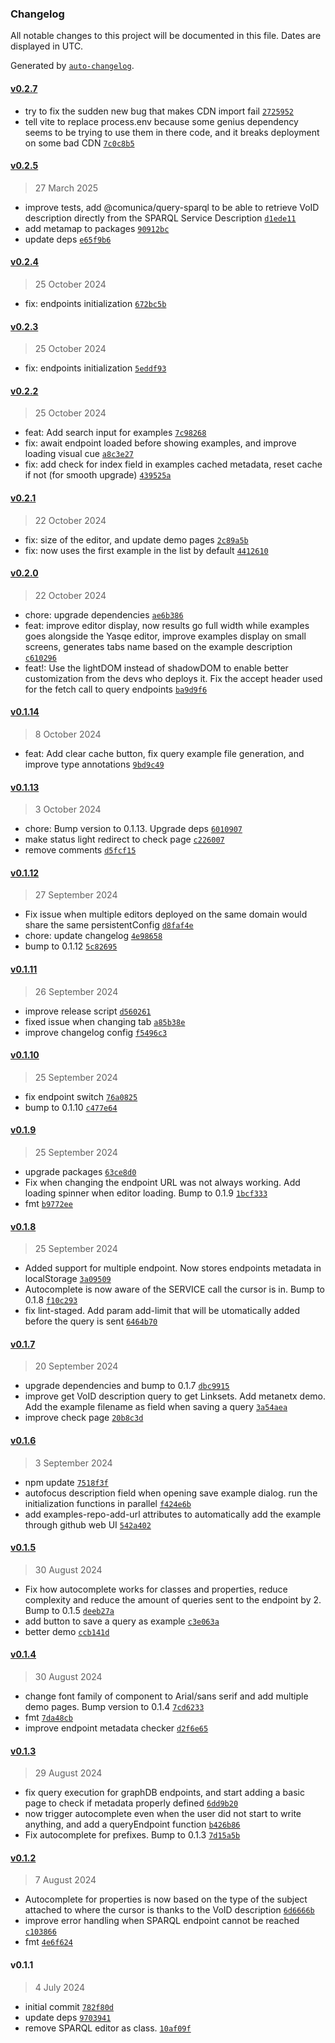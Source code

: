 ### Changelog

All notable changes to this project will be documented in this file. Dates are displayed in UTC.

Generated by [`auto-changelog`](https://github.com/CookPete/auto-changelog).

#### [v0.2.7](https://github.com/sib-swiss/sparql-editor/compare/v0.2.5...v0.2.7)

- try to fix the sudden new bug that makes CDN import fail [`2725952`](https://github.com/sib-swiss/sparql-editor/commit/27259520e8a97ba60bdcedd85011f7d45adcc321)
- tell vite to replace process.env because some genius dependency seems to be trying to use them in there code, and it breaks deployment on some bad CDN [`7c0c8b5`](https://github.com/sib-swiss/sparql-editor/commit/7c0c8b51659f14e638d5e9ce1114371471145650)

#### [v0.2.5](https://github.com/sib-swiss/sparql-editor/compare/v0.2.4...v0.2.5)

> 27 March 2025

- improve tests, add @comunica/query-sparql to be able to retrieve VoID description directly from the SPARQL Service Description [`d1ede11`](https://github.com/sib-swiss/sparql-editor/commit/d1ede119b946e5b4b63cda4f62ec16e2eb673128)
- add metamap to packages [`90912bc`](https://github.com/sib-swiss/sparql-editor/commit/90912bcdfe9f88d837c0be01be7139a79e2fec69)
- update deps [`e65f9b6`](https://github.com/sib-swiss/sparql-editor/commit/e65f9b644d3438abfd47932e22687d9ab122be81)

#### [v0.2.4](https://github.com/sib-swiss/sparql-editor/compare/v0.2.3...v0.2.4)

> 25 October 2024

- fix: endpoints initialization [`672bc5b`](https://github.com/sib-swiss/sparql-editor/commit/672bc5b4e2fa77fc5966b2cbd52cce740998a8d6)

#### [v0.2.3](https://github.com/sib-swiss/sparql-editor/compare/v0.2.2...v0.2.3)

> 25 October 2024

- fix: endpoints initialization [`5eddf93`](https://github.com/sib-swiss/sparql-editor/commit/5eddf93f9decd92f5830f206dc1811085b4a0363)

#### [v0.2.2](https://github.com/sib-swiss/sparql-editor/compare/v0.2.1...v0.2.2)

> 25 October 2024

- feat: Add search input for examples [`7c98268`](https://github.com/sib-swiss/sparql-editor/commit/7c9826807d9c85f07daf3acd049434bfe707f9a2)
- fix: await endpoint loaded before showing examples, and improve loading visual cue [`a8c3e27`](https://github.com/sib-swiss/sparql-editor/commit/a8c3e2723dab28e41d893679f55f647a2f68aa58)
- fix: add check for index field in examples cached metadata, reset cache if not (for smooth upgrade) [`439525a`](https://github.com/sib-swiss/sparql-editor/commit/439525a0ebf7e93c365746d078462bda649da0eb)

#### [v0.2.1](https://github.com/sib-swiss/sparql-editor/compare/v0.2.0...v0.2.1)

> 22 October 2024

- fix: size of the editor, and update demo pages [`2c89a5b`](https://github.com/sib-swiss/sparql-editor/commit/2c89a5b1ca42ab7d8f5658f45b13a369acbf3a45)
- fix: now uses the first example in the list by default [`4412610`](https://github.com/sib-swiss/sparql-editor/commit/4412610c07ae616a7ac108be537e81e04f78c9ed)

#### [v0.2.0](https://github.com/sib-swiss/sparql-editor/compare/v0.1.14...v0.2.0)

> 22 October 2024

- chore: upgrade dependencies [`ae6b386`](https://github.com/sib-swiss/sparql-editor/commit/ae6b38627317375c01120500d4de5ba2ad7bb71b)
- feat: improve editor display, now results go full width while examples goes alongside the Yasqe editor, improve examples display on small screens, generates tabs name based on the example description [`c610296`](https://github.com/sib-swiss/sparql-editor/commit/c6102962befa7b1d7bf232d7b53c2f7fcb759031)
- feat!: Use the lightDOM instead of shadowDOM to enable better customization from the devs who deploys it. Fix the accept header used for the fetch call to query endpoints [`ba9d9f6`](https://github.com/sib-swiss/sparql-editor/commit/ba9d9f679133c14a58cb3a8fec7ca781c70b2f45)

#### [v0.1.14](https://github.com/sib-swiss/sparql-editor/compare/v0.1.13...v0.1.14)

> 8 October 2024

- feat: Add clear cache button, fix query example file generation, and improve type annotations [`9bd9c49`](https://github.com/sib-swiss/sparql-editor/commit/9bd9c49209ed517e7bbacf616f7b7d4fd22190c2)

#### [v0.1.13](https://github.com/sib-swiss/sparql-editor/compare/v0.1.12...v0.1.13)

> 3 October 2024

- chore: Bump version to 0.1.13. Upgrade deps [`6010907`](https://github.com/sib-swiss/sparql-editor/commit/6010907e1e98a30eca73524484d5352b95d476de)
- make status light redirect to check page [`c226007`](https://github.com/sib-swiss/sparql-editor/commit/c226007d28d949be822295566626f6715d5da1e6)
- remove comments [`d5fcf15`](https://github.com/sib-swiss/sparql-editor/commit/d5fcf15aaaa1f514f007642687bc8a2d80b76f62)

#### [v0.1.12](https://github.com/sib-swiss/sparql-editor/compare/v0.1.11...v0.1.12)

> 27 September 2024

- Fix issue when multiple editors deployed on the same domain would share the same persistentConfig [`d8faf4e`](https://github.com/sib-swiss/sparql-editor/commit/d8faf4e93a963a6a3e7549ecdb7b5df026981d1c)
- chore: update changelog [`4e98658`](https://github.com/sib-swiss/sparql-editor/commit/4e98658e14bb06d0afa6623d2c6b5cc6fb7831da)
- bump to 0.1.12 [`5c82695`](https://github.com/sib-swiss/sparql-editor/commit/5c826953dbd74061c4ae2b6b5d3b45d1a6cb14b6)

#### [v0.1.11](https://github.com/sib-swiss/sparql-editor/compare/v0.1.10...v0.1.11)

> 26 September 2024

- improve release script [`d560261`](https://github.com/sib-swiss/sparql-editor/commit/d560261e09d538261fdc2804181dc66829f97a03)
- fixed issue when changing tab [`a85b38e`](https://github.com/sib-swiss/sparql-editor/commit/a85b38e7de1b92c46ab7e866335f22a1607311f5)
- improve changelog config [`f5496c3`](https://github.com/sib-swiss/sparql-editor/commit/f5496c3db11451316cb60fb27b89ddf3395a4ae9)

#### [v0.1.10](https://github.com/sib-swiss/sparql-editor/compare/v0.1.9...v0.1.10)

> 25 September 2024

- fix endpoint switch [`76a0825`](https://github.com/sib-swiss/sparql-editor/commit/76a0825901740c4f4f292a545ca7493b84d94bcc)
- bump to 0.1.10 [`c477e64`](https://github.com/sib-swiss/sparql-editor/commit/c477e64a13e3b0dbb7c1b0ece21fde161e4a9da8)

#### [v0.1.9](https://github.com/sib-swiss/sparql-editor/compare/v0.1.8...v0.1.9)

> 25 September 2024

- upgrade packages [`63ce8d0`](https://github.com/sib-swiss/sparql-editor/commit/63ce8d06f1854ea52806bde80007a1ba58c98036)
- Fix when changing the endpoint URL was not always working. Add loading spinner when editor loading. Bump to 0.1.9 [`1bcf333`](https://github.com/sib-swiss/sparql-editor/commit/1bcf33348c2e3623943fd461ca7bdd6bfcd11b70)
- fmt [`b9772ee`](https://github.com/sib-swiss/sparql-editor/commit/b9772eeb77682190e9d6dd5631dd95569b6d51f4)

#### [v0.1.8](https://github.com/sib-swiss/sparql-editor/compare/v0.1.7...v0.1.8)

> 25 September 2024

- Added support for multiple endpoint. Now stores endpoints metadata in localStorage [`3a09509`](https://github.com/sib-swiss/sparql-editor/commit/3a09509e8888553befc345a2f0b0c15d9f518a87)
- Autocomplete is now aware of the SERVICE call the cursor is in. Bump to 0.1.8 [`f10c293`](https://github.com/sib-swiss/sparql-editor/commit/f10c293453033a91c69127bba524f63f1aa18111)
- fix lint-staged. Add param add-limit that will be utomatically added before the query is sent [`6464b70`](https://github.com/sib-swiss/sparql-editor/commit/6464b70583babe531e4152e4da2559f50169a15c)

#### [v0.1.7](https://github.com/sib-swiss/sparql-editor/compare/v0.1.6...v0.1.7)

> 20 September 2024

- upgrade dependencies and bump to 0.1.7 [`dbc9915`](https://github.com/sib-swiss/sparql-editor/commit/dbc99151d8b1cc83d8ca497b215b634eebb1c18d)
- improve get VoID description query to get Linksets. Add metanetx demo. Add the example filename as field when saving a query [`3a54aea`](https://github.com/sib-swiss/sparql-editor/commit/3a54aea16ca556e30f8b63150103a6b07ed8812e)
- improve check page [`20b8c3d`](https://github.com/sib-swiss/sparql-editor/commit/20b8c3d8e1187e9231ef1d6fe70e44ac62916ac2)

#### [v0.1.6](https://github.com/sib-swiss/sparql-editor/compare/v0.1.5...v0.1.6)

> 3 September 2024

- npm update [`7518f3f`](https://github.com/sib-swiss/sparql-editor/commit/7518f3f21320d4aec4add357900e904605e1891c)
- autofocus description field when opening save example dialog. run the initialization functions in parallel [`f424e6b`](https://github.com/sib-swiss/sparql-editor/commit/f424e6bee534b63c5b5ae77b1020209f1394c675)
- add examples-repo-add-url attributes to automatically add the example through github web UI [`542a402`](https://github.com/sib-swiss/sparql-editor/commit/542a4021ff0de7c28662f315bc60f0f6e7c460e4)

#### [v0.1.5](https://github.com/sib-swiss/sparql-editor/compare/v0.1.4...v0.1.5)

> 30 August 2024

- Fix how autocomplete works for classes and properties, reduce complexity and reduce the amount of queries sent to the endpoint by 2. Bump to 0.1.5 [`deeb27a`](https://github.com/sib-swiss/sparql-editor/commit/deeb27a89a6a04bb24013f7ac6d860045ba78e76)
- add button to save a query as example [`c3e063a`](https://github.com/sib-swiss/sparql-editor/commit/c3e063ae7fd7480a5ad85fd10ffcddb49464e486)
- better demo [`ccb141d`](https://github.com/sib-swiss/sparql-editor/commit/ccb141d26a2a322fabc359228559a5a272f79115)

#### [v0.1.4](https://github.com/sib-swiss/sparql-editor/compare/v0.1.3...v0.1.4)

> 30 August 2024

- change font family of component to Arial/sans serif and add multiple demo pages. Bump version to 0.1.4 [`7cd6233`](https://github.com/sib-swiss/sparql-editor/commit/7cd62330566321c9f32027ac64e1a93564b920cc)
- fmt [`7da48cb`](https://github.com/sib-swiss/sparql-editor/commit/7da48cbe1baa68590c87b9efd0fa3fa3a37d6d06)
- improve endpoint metadata checker [`d2f6e65`](https://github.com/sib-swiss/sparql-editor/commit/d2f6e6518437de0b2fd7643fa3a4b37e814470fc)

#### [v0.1.3](https://github.com/sib-swiss/sparql-editor/compare/v0.1.2...v0.1.3)

> 29 August 2024

- fix query execution for graphDB endpoints, and start adding a basic page to check if metadata properly defined [`6dd9b20`](https://github.com/sib-swiss/sparql-editor/commit/6dd9b204c8e9eab6ca965c585248504c2da55155)
- now trigger autocomplete even when the user did not start to write anything, and add a queryEndpoint function [`b426b86`](https://github.com/sib-swiss/sparql-editor/commit/b426b863f9134554decde68edc9dec38b65d0eaa)
- Fix autocomplete for prefixes. Bump to 0.1.3 [`7d15a5b`](https://github.com/sib-swiss/sparql-editor/commit/7d15a5b434a96398426d5cbac023ac66a93f9120)

#### [v0.1.2](https://github.com/sib-swiss/sparql-editor/compare/v0.1.1...v0.1.2)

> 7 August 2024

- Autocomplete for properties is now based on the type of the subject attached to where the cursor is thanks to the VoID description [`6d6666b`](https://github.com/sib-swiss/sparql-editor/commit/6d6666b2ff2f02bd009aa3e131201381cb100576)
- improve error handling when SPARQL endpoint cannot be reached [`c103866`](https://github.com/sib-swiss/sparql-editor/commit/c103866e5d0f9fb998a8c318a353c6161ca7fb6f)
- fmt [`4e6f624`](https://github.com/sib-swiss/sparql-editor/commit/4e6f6247a841ce38ec3dac534ed81bc7339f782e)

#### v0.1.1

> 4 July 2024

- initial commit [`782f80d`](https://github.com/sib-swiss/sparql-editor/commit/782f80d5a5a8860a31772de07ffc848ffa854bc3)
- update deps [`9703941`](https://github.com/sib-swiss/sparql-editor/commit/9703941d0aa3008d42fcf1112c0a49bd9282c821)
- remove SPARQL editor as class. [`10af09f`](https://github.com/sib-swiss/sparql-editor/commit/10af09fd540bcf825f9b30b6f23266ebd58cb662)
